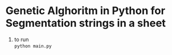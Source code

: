 # Genetic Alghoritm in Python for Segmentation strings in a sheet

1. to run <br>
``` python main.py ```<br>

